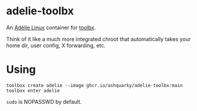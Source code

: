 # adelie-toolbx

An [Adélie Linux](https://www.adelielinux.org/) container for [toolbx](https://containertoolbx.org/).

Think of it like a much more integrated chroot that automatically takes your home dir, user config,
X forwarding, etc.

# Using
```
toolbox create adelie --image ghcr.io/ashquarky/adelie-toolbx:main
toolbox enter adelie
```
`sudo` is NOPASSWD by default.
